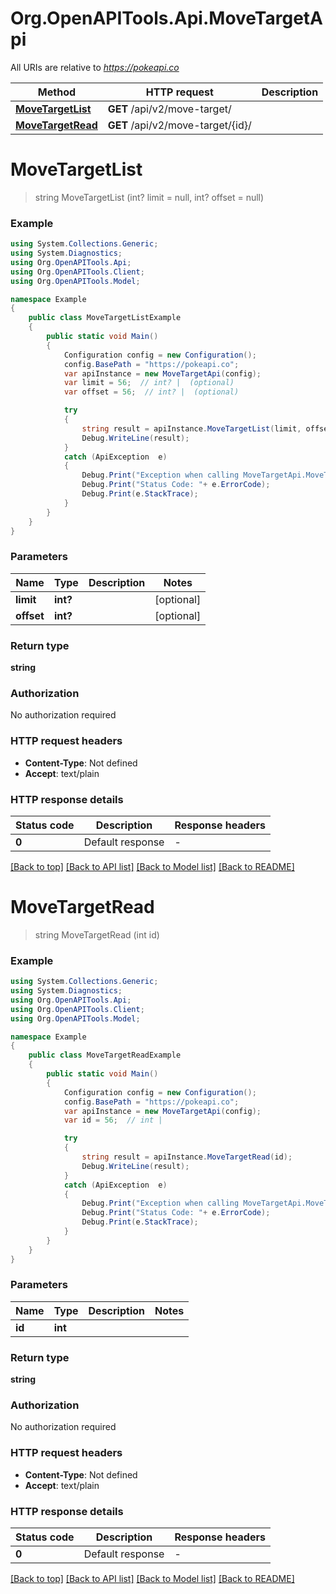 # Org.OpenAPITools.Api.MoveTargetApi

All URIs are relative to *https://pokeapi.co*

Method | HTTP request | Description
------------- | ------------- | -------------
[**MoveTargetList**](MoveTargetApi.md#movetargetlist) | **GET** /api/v2/move-target/ | 
[**MoveTargetRead**](MoveTargetApi.md#movetargetread) | **GET** /api/v2/move-target/{id}/ | 


<a name="movetargetlist"></a>
# **MoveTargetList**
> string MoveTargetList (int? limit = null, int? offset = null)



### Example
```csharp
using System.Collections.Generic;
using System.Diagnostics;
using Org.OpenAPITools.Api;
using Org.OpenAPITools.Client;
using Org.OpenAPITools.Model;

namespace Example
{
    public class MoveTargetListExample
    {
        public static void Main()
        {
            Configuration config = new Configuration();
            config.BasePath = "https://pokeapi.co";
            var apiInstance = new MoveTargetApi(config);
            var limit = 56;  // int? |  (optional) 
            var offset = 56;  // int? |  (optional) 

            try
            {
                string result = apiInstance.MoveTargetList(limit, offset);
                Debug.WriteLine(result);
            }
            catch (ApiException  e)
            {
                Debug.Print("Exception when calling MoveTargetApi.MoveTargetList: " + e.Message );
                Debug.Print("Status Code: "+ e.ErrorCode);
                Debug.Print(e.StackTrace);
            }
        }
    }
}
```

### Parameters

Name | Type | Description  | Notes
------------- | ------------- | ------------- | -------------
 **limit** | **int?**|  | [optional] 
 **offset** | **int?**|  | [optional] 

### Return type

**string**

### Authorization

No authorization required

### HTTP request headers

 - **Content-Type**: Not defined
 - **Accept**: text/plain


### HTTP response details
| Status code | Description | Response headers |
|-------------|-------------|------------------|
| **0** | Default response |  -  |

[[Back to top]](#) [[Back to API list]](../README.md#documentation-for-api-endpoints) [[Back to Model list]](../README.md#documentation-for-models) [[Back to README]](../README.md)

<a name="movetargetread"></a>
# **MoveTargetRead**
> string MoveTargetRead (int id)



### Example
```csharp
using System.Collections.Generic;
using System.Diagnostics;
using Org.OpenAPITools.Api;
using Org.OpenAPITools.Client;
using Org.OpenAPITools.Model;

namespace Example
{
    public class MoveTargetReadExample
    {
        public static void Main()
        {
            Configuration config = new Configuration();
            config.BasePath = "https://pokeapi.co";
            var apiInstance = new MoveTargetApi(config);
            var id = 56;  // int | 

            try
            {
                string result = apiInstance.MoveTargetRead(id);
                Debug.WriteLine(result);
            }
            catch (ApiException  e)
            {
                Debug.Print("Exception when calling MoveTargetApi.MoveTargetRead: " + e.Message );
                Debug.Print("Status Code: "+ e.ErrorCode);
                Debug.Print(e.StackTrace);
            }
        }
    }
}
```

### Parameters

Name | Type | Description  | Notes
------------- | ------------- | ------------- | -------------
 **id** | **int**|  | 

### Return type

**string**

### Authorization

No authorization required

### HTTP request headers

 - **Content-Type**: Not defined
 - **Accept**: text/plain


### HTTP response details
| Status code | Description | Response headers |
|-------------|-------------|------------------|
| **0** | Default response |  -  |

[[Back to top]](#) [[Back to API list]](../README.md#documentation-for-api-endpoints) [[Back to Model list]](../README.md#documentation-for-models) [[Back to README]](../README.md)

